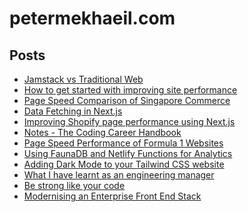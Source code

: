 # petermekhaeil.com

## Posts

- [Jamstack vs Traditional Web](https://petermekhaeil.com/jamstack-vs-traditional-web/)
- [How to get started with improving site performance
  ](https://petermekhaeil.com/how-to-get-started-with-improving-site-performance/)
- [Page Speed Comparison of Singapore Commerce
  ](https://petermekhaeil.com/page-speed-comparison-of-singapore-commerce/)
- [Data Fetching in Next.js
  ](https://petermekhaeil.com/data-fetching-in-next.js/)
- [Improving Shopify page performance using Next.js
  ](https://petermekhaeil.com/improving-shopify-page-performance-using-next.js/)
- [Notes - The Coding Career Handbook
  ](https://petermekhaeil.com/notes-the-coding-career-handbook/)
- [Page Speed Performance of Formula 1 Websites
  ](https://petermekhaeil.com/page-speed-performance-of-formula-1-websites/)
- [Using FaunaDB and Netlify Functions for Analytics
  ](https://petermekhaeil.com/using-faunadb-and-netlify-functions-for-analytics/)
- [Adding Dark Mode to your Tailwind CSS website
  ](https://petermekhaeil.com/adding-dark-mode-to-your-tailwind-css-website/)
- [What I have learnt as an engineering manager
  ](https://petermekhaeil.com/what-i-have-learnt-as-an-engineering-manager/)
- [Be strong like your code
  ](https://petermekhaeil.com/be-strong-like-your-code/)
- [Modernising an Enterprise Front End Stack](https://medium.com/singtel-digital-technology/modernising-an-enterprise-front-end-stack-fe0571f259a1)

